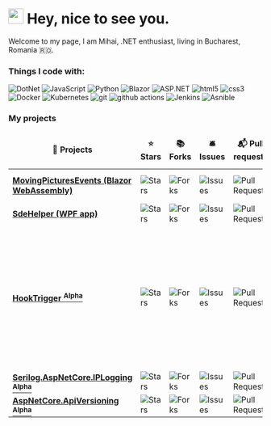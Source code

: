 <h1><img src="https://emojis.slackmojis.com/emojis/images/1531849430/4246/blob-sunglasses.gif?1531849430" width="30"/> Hey, nice to see you.</h1>

Welcome to my page, I am Mihai, .NET enthusiast, living in Bucharest, Romania 🇷🇴.

<h3>Things I code with:</h3>
<p>
  <img alt="DotNet" src="https://img.shields.io/badge/-.NET-46a2f1?style=flat-square&logo=.net&logoColor=white" />
  <img alt="JavaScript" src="https://img.shields.io/badge/-JavaScript-46a2f1?style=flat-square&logo=javascript&logoColor=white" />
  <img alt="Python" src="https://img.shields.io/badge/-Python-46a2f1?style=flat-square&logo=python&logoColor=white" />
  <img alt="Blazor" src="https://img.shields.io/badge/-Blazor-E34F26?style=flat-square&logo=blazor&logoColor=white" />
  <img alt="ASP.NET" src="https://img.shields.io/badge/-ASP.NET-E34F26?style=flat-square&logo=asp.net&logoColor=white" />
  <img alt="html5" src="https://img.shields.io/badge/-HTML5-E34F26?style=flat-square&logo=html5&logoColor=white" />
  <img alt="css3" src="https://img.shields.io/badge/-CSS3-E34F26?style=flat-square&logo=css3&logoColor=white" />
  <img alt="Docker" src="https://img.shields.io/badge/-Docker-009933?style=flat-square&logo=docker&logoColor=white" />
  <img alt="Kubernetes" src="https://img.shields.io/badge/-Kubernetes-009933?style=flat-square&logo=kubernetes&logoColor=white" />
  <img alt="git" src="https://img.shields.io/badge/-Git-ff9900?style=flat-square&logo=git&logoColor=white" />
  <img alt="github actions" src="https://img.shields.io/badge/-Github_Actions-990099?style=flat-square&logo=github-actions&logoColor=white" />
  <img alt="Jenkins" src="https://img.shields.io/badge/-Jenkins-990099?style=flat-square&logo=jenkins&logoColor=white" />
  <img alt="Asnible" src="https://img.shields.io/badge/-Ansible-990099?style=flat-square&logo=ansible&logoColor=white" />
  
</p>
<h3>My projects</h3>
<table>
  <thead align="center">
    <tr border: none;>
      <td><b>🎁 Projects</b></td>
      <td><b>⭐ Stars</b></td>
      <td><b>📚 Forks</b></td>
      <td><b>🛎 Issues</b></td>
      <td><b>📬 Pull requests</b></td>
      <td><b>📦 Docker Image</b></td>
    </tr>
  </thead>
  <tbody>
    <tr>
    <td><a href="https://github.com/mihaimyh/movingpicturesevents" target="_blank"><b>MovingPicturesEvents (Blazor WebAssembly)</b></a></td>
      <td><img alt="Stars" src="https://img.shields.io/github/stars/mihaimyh/MovingPicturesEvents?style=flat-square&labelColor=343b41"/></td>
      <td><img alt="Forks" src="https://img.shields.io/github/forks/mihaimyh/MovingPicturesEvents?style=flat-square&labelColor=343b41"/></td>
      <td><img alt="Issues" src="https://img.shields.io/github/issues/mihaimyh/MovingPicturesEvents?style=flat-square&labelColor=343b41"/></td>
      <td><img alt="Pull Requests" src="https://img.shields.io/github/issues-pr/mihaimyh/MovingPicturesEvents?style=flat-square&labelColor=343b41"/></td>
      <td><img alt="Docker Image" src="https://img.shields.io/docker/v/mihaimyh/laurkyt?style=flat-square&labelColor=343b41"/></td>
    </tr>
	  <tr>
		  <td><a href="https://github.com/mihaimyh/SdeHelper" target="_blank"><b>SdeHelper (WPF app)</b></a></td>
      <td><img alt="Stars" src="https://img.shields.io/github/stars/mihaimyh/sdeHelper?style=flat-square&labelColor=343b41"/></td>
      <td><img alt="Forks" src="https://img.shields.io/github/forks/mihaimyh/sdeHelper?style=flat-square&labelColor=343b41"/></td>
      <td><img alt="Issues" src="https://img.shields.io/github/issues/mihaimyh/sdeHelper?style=flat-square&labelColor=343b41"/></td>
      <td><img alt="Pull Requests" src="https://img.shields.io/github/issues-pr/mihaimyh/sdeHelper?style=flat-square&labelColor=343b41"/></td>
      <td>N/A</td>
    </tr>
    <tr>
	  <td><a href="https://github.com/mihaimyh/HookTrigger" target="_blank"><b>HookTrigger <sup>Alpha<sup></b></a></td>
      <td><img alt="Stars" src="https://img.shields.io/github/stars/mihaimyh/HookTrigger?style=flat-square&labelColor=343b41"/></td>
      <td><img alt="Forks" src="https://img.shields.io/github/forks/mihaimyh/HookTrigger?style=flat-square&labelColor=343b41"/></td>
      <td><img alt="Issues" src="https://img.shields.io/github/issues/mihaimyh/HookTrigger?style=flat-square&labelColor=343b41"/></td>
      <td><img alt="Pull Requests" src="https://img.shields.io/github/issues-pr/mihaimyh/HookTrigger?style=flat-square&labelColor=343b41"/></td>
      <td><img alt="Docker Image Version (latest by date)" src="https://img.shields.io/docker/v/mihaimyh/hooktrigger-api?label=API">
      <img alt="Docker Image Version (latest by date)" src="https://img.shields.io/docker/v/mihaimyh/hooktrigger-worker?label=Worker">
      </td>
    </tr>
    <tr>
	  <td><a href="https://github.com/mihaimyh/Serilog.AspNetCore.IPLogging" target="_blank"><b>Serilog.AspNetCore.IPLogging <sup>Alpha<sup></b></a></td>
      <td><img alt="Stars" src="https://img.shields.io/github/stars/mihaimyh/Serilog.AspNetCore.IPLogging?style=flat-square&labelColor=343b41"/></td>
      <td><img alt="Forks" src="https://img.shields.io/github/forks/mihaimyh/Serilog.AspNetCore.IPLogging?style=flat-square&labelColor=343b41"/></td>
      <td><img alt="Issues" src="https://img.shields.io/github/issues/mihaimyh/Serilog.AspNetCore.IPLogging?style=flat-square&labelColor=343b41"/></td>
      <td><img alt="Pull Requests" src="https://img.shields.io/github/issues-pr/mihaimyh/Serilog.AspNetCore.IPLogging?style=flat-square&labelColor=343b41"/></td>
      <td>N/A</td>
    </tr>
    <tr>
	  <td><a href="https://github.com/mihaimyh/AspNetCore.ApiVersioning" target="_blank"><b>AspNetCore.ApiVersioning <sup>Alpha<sup></b></a></td>
      <td><img alt="Stars" src="https://img.shields.io/github/stars/mihaimyh/AspNetCore.ApiVersioning?style=flat-square&labelColor=343b41"/></td>
      <td><img alt="Forks" src="https://img.shields.io/github/forks/mihaimyh/AspNetCore.ApiVersioning?style=flat-square&labelColor=343b41"/></td>
      <td><img alt="Issues" src="https://img.shields.io/github/issues/mihaimyh/AspNetCore.ApiVersioning?style=flat-square&labelColor=343b41"/></td>
      <td><img alt="Pull Requests" src="https://img.shields.io/github/issues-pr/mihaimyh/AspNetCore.ApiVersioning?style=flat-square&labelColor=343b41"/></td>
      <td>N/A</td>
    </tr>
  </tbody>
</table>